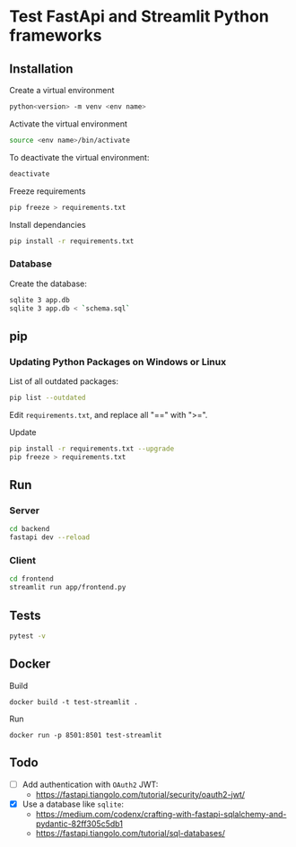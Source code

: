 # Test FastApi and Streamlit Python frameworks

## Installation

Create a virtual environment

```bash
python<version> -m venv <env name>
```

Activate the virtual environment

```bash
source <env name>/bin/activate
```

To deactivate the virtual environment:

```bash
deactivate
```

Freeze requirements

```bash
pip freeze > requirements.txt
```

Install dependancies

```bash
pip install -r requirements.txt
```

### Database

Create the database:

```bash
sqlite 3 app.db
sqlite 3 app.db < `schema.sql`
```

## pip

### Updating Python Packages on Windows or Linux

List of all outdated packages:

```bash
pip list --outdated
```

Edit `requirements.txt`, and replace all "==" with ">=".

Update

```bash
pip install -r requirements.txt --upgrade
pip freeze > requirements.txt
```

## Run

### Server

```bash
cd backend
fastapi dev --reload
```

### Client

```bash
cd frontend
streamlit run app/frontend.py
```

## Tests

```bash
pytest -v
```

## Docker

Build

```
docker build -t test-streamlit .
```

Run

```
docker run -p 8501:8501 test-streamlit
```

## Todo

- [ ] Add authentication with `OAuth2` JWT:
  - https://fastapi.tiangolo.com/tutorial/security/oauth2-jwt/
- [x] Use a database like `sqlite`:
  - https://medium.com/codenx/crafting-with-fastapi-sqlalchemy-and-pydantic-82ff305c5db1
  - https://fastapi.tiangolo.com/tutorial/sql-databases/
